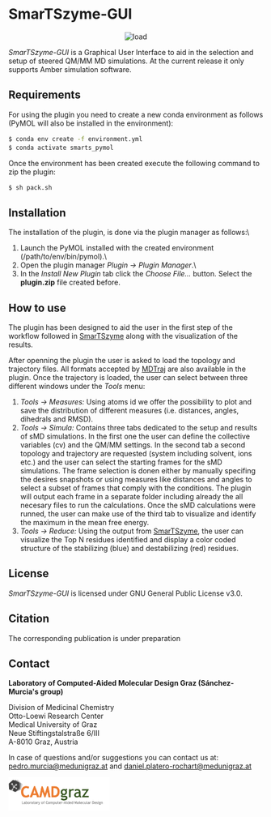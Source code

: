 # SmarTSzyme-GUI
<div align="center">
<img src="images/header.png" alt="load" width="1000"/>
</div>

*SmarTSzyme-GUI* is a Graphical User Interface to aid in the selection and setup of steered QM/MM MD simulations. At the current release it only supports Amber simulation software.

## Requirements
For using the plugin you need to create a new conda environment as follows (PyMOL will also be installed in the environment):
```bash
$ conda env create -f environment.yml
$ conda activate smarts_pymol 
```
Once the environment has been created execute the following command to zip the plugin:
```bash
$ sh pack.sh
```

## Installation
The installation of the plugin, is done via the plugin manager as follows:\
1. Launch the PyMOL installed with the created environment (/path/to/env/bin/pymol).\
2. Open the plugin manager *Plugin -> Plugin Manager*.\
3. In the *Install New Plugin* tab click the *Choose File...* button. Select the **plugin.zip** file created before.

## How to use
The plugin has been designed to aid the user in the first step of the workflow followed in [SmarTSzyme](https://github.com/CAMDGraz/SmarTSzyme) along with the visualization of the results.

After openning the plugin the user is asked to load the topology and trajectory files. All formats accepted by [MDTraj](https://mdtraj.org/1.9.4/index.html) are also available in the plugin. Once the trajectory is loaded, the user can select between three different windows under the *Tools* menu:

1. *Tools -> Measures:* Using atoms id we offer the possibility to plot and save the distribution of different measures (i.e. distances, angles, dihedrals and RMSD).
2. *Tools -> Simula:* Contains three tabs dedicated to the setup and results of sMD simulations. In the first one the user can define the collective variables (cv) and the QM/MM settings. In the second tab a second topology and trajectory are requested (system including solvent, ions etc.) and the user can select the starting frames for the sMD simulations. The frame selection is donen either by manually specifing the desires snapshots or using measures like distances and angles to select a subset of frames that comply with the conditions. The plugin will output each frame in a separate folder including already the all necesary files to run the calculations. Once the sMD calculations were runned, the user can make use of the third tab to visualize and identify the maximum in the mean free energy.
3. *Tools -> Reduce:* Using the output from [SmarTSzyme](https://github.com/CAMDGraz/SmarTSzyme), the user can visualize the Top N residues identified and display a color coded structure of the stabilizing (blue) and destabilizing (red) residues.

## License
*SmarTSzyme-GUI* is licensed under GNU General Public License v3.0.

## Citation
The corresponding publication is under preparation

## Contact
**Laboratory of Computed-Aided Molecular Design Graz (Sánchez-Murcia's group)**

Division of Medicinal Chemistry\
Otto-Loewi Research Center\
Medical University of Graz\
Neue Stiftingstalstraße 6/III\
A-8010 Graz, Austria
 
In case of questions and/or suggestions you can contact us at: pedro.murcia@medunigraz.at and daniel.platero-rochart@medunigraz.at

<img src="images/logo.png" alt="load" width="200"/>

